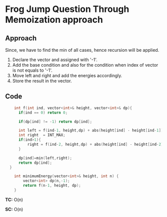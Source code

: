 # Frog Jump Question Through Memoization approach

## Approach

Since, we have to find the min of all cases, hence recursion will be applied.

1. Declare the vector and assigned with '-1'.
2. Add the base condition and also for the condition when index of vector is not equals to '-1'.
3. Move left and right and add the energies accordingly.
4. Store the result in the vector.

## Code

```c++
    int f(int ind, vector<int>& height, vector<int>& dp){
      if(ind == 0) return 0;

      if(dp[ind] != -1) return dp[ind];

      int left = f(ind-1, height,dp) + abs(height[ind] - height[ind-1]);
      int right  = INT_MAX;
      if(ind>1){
          right = f(ind-2, height,dp) + abs(height[ind] - height[ind-2]);
      }

      dp[ind]=min(left,right);
      return dp[ind];
  }

    int minimumEnergy(vector<int>& height, int n) {
        vector<int> dp(n,-1);
        return f(n-1, height, dp);
    }
```

**TC:** O(n)

**SC:** O(n)
